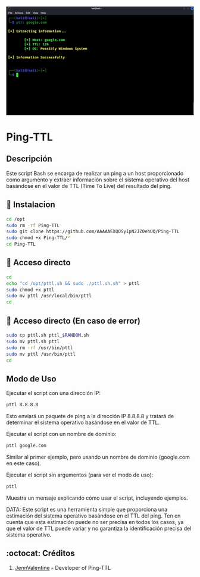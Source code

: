 ﻿![logo](https://github.com/JennValentine/Ping-TTL/blob/main/Imagenes/Ping-TTL.jpg)

# Ping-TTL

## Descripción
Este script Bash se encarga de realizar un ping a un host proporcionado 
como argumento y extraer información sobre el sistema operativo del 
host basándose en el valor de TTL (Time To Live) del resultado del ping. 

## :book: Instalacion
```bash
cd /opt
sudo rm -rf Ping-TTL
sudo git clone https://github.com/AAAAAEXQOSyIpN2JZ0ehUQ/Ping-TTL
sudo chmod +x Ping-TTL/*
cd Ping-TTL
```

## :book: Acceso directo
```bash
cd
echo "cd /opt/pttl.sh && sudo ./pttl.sh.sh" > pttl 
sudo chmod +x pttl
sudo mv pttl /usr/local/bin/pttl
cd
```

## :book: Acceso directo (En caso de error)
```bash
sudo cp pttl.sh pttl_$RANDOM.sh
sudo mv pttl.sh pttl
sudo rm -rf /usr/bin/pttl
sudo mv pttl /usr/bin/pttl
cd
```

## Modo de Uso

Ejecutar el script con una dirección IP:

```bash
pttl 8.8.8.8
```
Esto enviará un paquete de ping a la dirección IP 8.8.8.8 y tratará de 
determinar el sistema operativo basándose en el valor de TTL.

Ejecutar el script con un nombre de dominio:

```bash
pttl google.com
```
Similar al primer ejemplo, pero usando un nombre de dominio 
(google.com en este caso).

Ejecutar el script sin argumentos (para ver el modo de uso):

```bash
pttl
```
Muestra un mensaje explicando cómo usar el script, incluyendo ejemplos.

DATA: Este script es una herramienta simple que proporciona una estimación 
del sistema operativo basándose en el TTL del ping. Ten en cuenta que 
esta estimación puede no ser precisa en todos los casos, ya que el valor 
de TTL puede variar y no garantiza la identificación precisa del sistema 
operativo.

## :octocat: Créditos
1. [JennValentine](https://t.me/JennValentine) - Developer of Ping-TTL 
